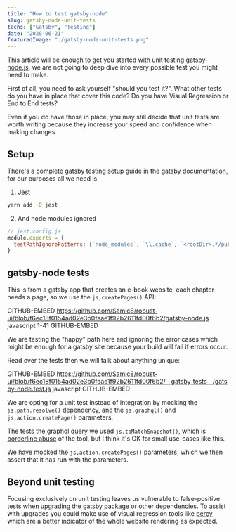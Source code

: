 ```yaml
---
title: "How to test gatsby-node"
slug: gatsby-node-unit-tests
techs: ["Gatsby", "Testing"]
date: "2020-06-21"
featuredImage: "./gatsby-node-unit-tests.png"
---
```


This article will be enough to get you started with unit testing [gatsby-node.js](https://www.gatsbyjs.org/docs/node-apis/), we are not going to deep dive into every possible test you might need to make.

First of all, you need to ask yourself "should you test it?". What other tests do you have in place that cover this code? Do you have Visual Regression or End to End tests?

Even if you do have those in place, you may still decide that unit tests are worth writing because they increase your speed and confidence when making changes.

## Setup

There's a complete gatsby testing setup guide in the [gatsby documentation](https://www.gatsbyjs.org/docs/unit-testing/), for our purposes all we need is

1. Jest

```bash
yarn add -D jest
```

2. And node modules ignored

```jsx
// jest.config.js
module.exports = {
  testPathIgnorePatterns: [`node_modules`, `\\.cache`, `<rootDir>.*/public`],
}
```

## gatsby-node tests

This is from a gatsby app that creates an e-book website, each chapter needs a page, so we use the `js,createPages()` API:

GITHUB-EMBED https://github.com/Samic8/robust-ui/blob/f6ec18f0154ad02e3b0faae1f92b2611fd00f6b2/gatsby-node.js javascript 1-41 GITHUB-EMBED

We are testing the "happy" path here and ignoring the error cases which might be enough for a gatsby site because your build will fail if errors occur.

Read over the tests then we will talk about anything unique:

GITHUB-EMBED https://github.com/Samic8/robust-ui/blob/f6ec18f0154ad02e3b0faae1f92b2611fd00f6b2/__gatsby_tests__/gatsby-node.test.js javascript GITHUB-EMBED

We are opting for a unit test instead of integration by mocking the `js,path.resolve()` dependency, and the `js,graphql()` and `js,action.createPage()` parameters.

The tests the graphql query we used `js,toMatchSnapshot()`, which is [borderline abuse](/article/the-snapshot-testing-tool) of the tool, but I think it's OK for small use-cases like this.

We have mocked the `js,action.createPages()` parameters, which we then assert that it has run with the parameters.

## Beyond unit testing

Focusing exclusively on unit testing leaves us vulnerable to false-positive tests when upgrading the gatsby package or other dependencies. To assist with upgrades you could make use of visual regression tools like [percy](https://www.gatsbyjs.org/packages/gatsby-plugin-percy/) which are a better indicator of the whole website rendering as expected.
